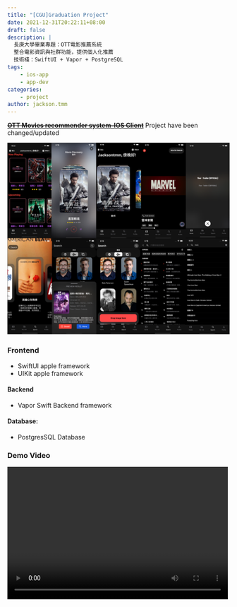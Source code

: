 ```yaml
---
title: "[CGU]Graduation Project"
date: 2021-12-31T20:22:11+08:00
draft: false
description: |
  長庚大學畢業專題：OTT電影推薦系統
  整合電影資訊與社群功能，提供個人化推薦
  技術棧：SwiftUI + Vapor + PostgreSQL
tags: 
    - ios-app
    - app-dev
categories: 
    - project
author: jackson.tmm
---
```


~~[**OTT Movies recommender system-IOS Client**](https://github.com/RyanTokManMokMTM/MovieAppSwiftUI.git)~~
Project have been changed/updated

![client](/imgs-custom/iosClient.png)

### Frontend
* SwiftUI apple framework
* UIKit apple framework
#### Backend

* Vapor Swift Backend framework
#### Database:

* PostgresSQL Database

### Demo Video
<video src="/videos/final.MP4" controls="controls" width="500" height="300"></video>

<!-- ### Updated Video
<video src="/videos/ott-app.mov" controls="controls" width="500" height="300"></video> -->
